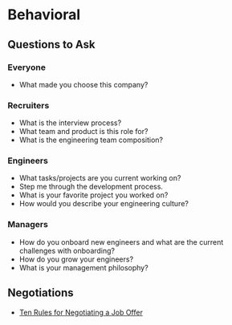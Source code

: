# Behavioral

## Questions to Ask

### Everyone

-   What made you choose this company?

### Recruiters

-   What is the interview process?
-   What team and product is this role for?
-   What is the engineering team composition?

### Engineers

-   What tasks/projects are you current working on?
-   Step me through the development process.
-   What is your favorite project you worked on?
-   How would you describe your engineering culture?

### Managers

-   How do you onboard new engineers and what are the current challenges with onboarding?
-   How do you grow your engineers?
-   What is your management philosophy?

## Negotiations

-   [Ten Rules for Negotiating a Job Offer](https://haseebq.com/my-ten-rules-for-negotiating-a-job-offer/)
